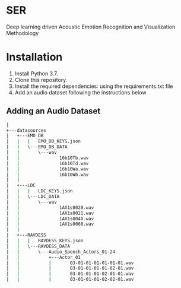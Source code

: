 # SER
Deep learning driven Acoustic Emotion Recognition and Visualization Methodology
# Installation
1. Install Python 3.7.
2. Clone this repository.
3. Install the required dependencies:
    using the requirements.txt file
4. Add an audio dataset following the instructions below

## Adding an Audio Dataset        
```Bash
|           
+---datasources
|   +---EMO_DB
|   |   |   EMO_DB_KEYS.json   
|   |   \---EMO_DB_DATA
|   |       \---wav
|   |               16b10Tb.wav
|   |               16b10Td.wav
|   |               16b10Wa.wav
|   |               16b10Wb.wav
|   |               
|   +---LDC
|   |   |   LDC_KEYS.json  
|   |   \---LDC_DATA
|   |       \---wav
|   |               1AX1s0020.wav
|   |               1AX1s0021.wav
|   |               1AX1s0040.wav
|   |               1AX1s0060.wav
|   |               
|   +---RAVDESS
|   |   |   RAVDESS_KEYS.json  
|   |   \---RAVDESS_DATA
|   |       \---Audio_Speech_Actors_01-24
|   |           +---Actor_01
|   |           |       03-01-01-01-01-01-01.wav
|   |           |       03-01-01-01-01-02-01.wav
|   |           |       03-01-01-01-02-01-01.wav
|   |           |       03-01-01-01-02-02-01.wav
```
